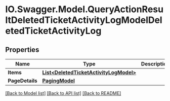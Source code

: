 # IO.Swagger.Model.QueryActionResultDeletedTicketActivityLogModelDeletedTicketActivityLog
## Properties

Name | Type | Description | Notes
------------ | ------------- | ------------- | -------------
**Items** | [**List&lt;DeletedTicketActivityLogModel&gt;**](DeletedTicketActivityLogModel.md) |  | [optional] 
**PageDetails** | [**PagingModel**](PagingModel.md) |  | [optional] 

[[Back to Model list]](../README.md#documentation-for-models) [[Back to API list]](../README.md#documentation-for-api-endpoints) [[Back to README]](../README.md)

